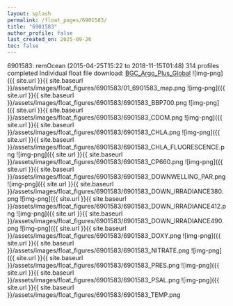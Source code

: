 ```yaml
---
layout: splash
permalink: /float_pages/6901583/
title: "6901583"
author_profile: false
last_created_on: 2025-09-26
toc: false
---
```

 
6901583: remOcean (2015-04-25T15:22 to 2018-11-15T01:48)
314 profiles completed
Individual float file download: [BGC_Argo_Plus_Global](https://ftp.soest.hawaii.edu/bgc_argo_plus/Individual_Floats/outliers_removed/6901583_Sprof_processed.nc)
![img-png]({{ site.url }}{{ site.baseurl }}/assets/images/float_figures/6901583/01_6901583_map.png
![img-png]({{ site.url }}{{ site.baseurl }}/assets/images/float_figures/6901583/6901583_BBP700.png
![img-png]({{ site.url }}{{ site.baseurl }}/assets/images/float_figures/6901583/6901583_CDOM.png
![img-png]({{ site.url }}{{ site.baseurl }}/assets/images/float_figures/6901583/6901583_CHLA.png
![img-png]({{ site.url }}{{ site.baseurl }}/assets/images/float_figures/6901583/6901583_CHLA_FLUORESCENCE.png
![img-png]({{ site.url }}{{ site.baseurl }}/assets/images/float_figures/6901583/6901583_CP660.png
![img-png]({{ site.url }}{{ site.baseurl }}/assets/images/float_figures/6901583/6901583_DOWNWELLING_PAR.png
![img-png]({{ site.url }}{{ site.baseurl }}/assets/images/float_figures/6901583/6901583_DOWN_IRRADIANCE380.png
![img-png]({{ site.url }}{{ site.baseurl }}/assets/images/float_figures/6901583/6901583_DOWN_IRRADIANCE412.png
![img-png]({{ site.url }}{{ site.baseurl }}/assets/images/float_figures/6901583/6901583_DOWN_IRRADIANCE490.png
![img-png]({{ site.url }}{{ site.baseurl }}/assets/images/float_figures/6901583/6901583_DOXY.png
![img-png]({{ site.url }}{{ site.baseurl }}/assets/images/float_figures/6901583/6901583_NITRATE.png
![img-png]({{ site.url }}{{ site.baseurl }}/assets/images/float_figures/6901583/6901583_PRES.png
![img-png]({{ site.url }}{{ site.baseurl }}/assets/images/float_figures/6901583/6901583_PSAL.png
![img-png]({{ site.url }}{{ site.baseurl }}/assets/images/float_figures/6901583/6901583_TEMP.png
